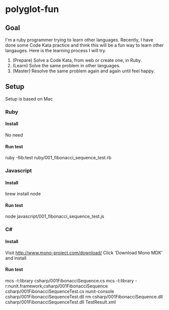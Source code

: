# polyglot-fun
## Goal
I'm a ruby programmer trying to learn other languages. Recently, I have done some Code Kata
practice and think this will be a fun way to learn other langauges.
Here is the learning process I will try.

1. (Prepare) Solve a Code Kata, from web or create one, in Ruby.
2. (Learn) Solve the same problem in other languages.
3. (Master) Resolve the same problem again and again until feel happy.

## Setup
Setup is based on Mac
### Ruby
#### Install
No need
#### Run test
  ruby -Ilib:test ruby/001_fibonacci_sequence_test.rb

### Javascript
#### Install
brew install node
#### Run test
  node javascript/001_fibonacci_sequence_test.js

### C#
#### Install
Visit http://www.mono-project.com/download/
Click 'Download Mono MDK' and install
#### Run test
  mcs -t:library csharp/001FibonacciSequence.cs
  mcs -t:library -r:nunit.framework,csharp/001FibonacciSequence csharp/001FibonacciSequenceTest.cs
  nunit-console csharp/001FibonacciSequenceTest.dll
  rm csharp/001FibonacciSequence.dll csharp/001FibonacciSequenceTest.dll TestResult.xml
